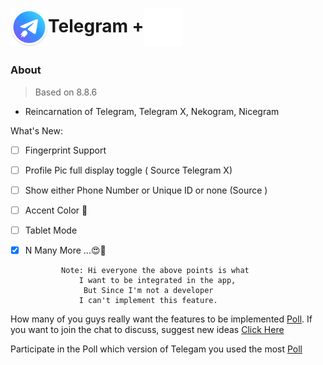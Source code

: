 # <img align="left" src="ic_launcher.png" height="60" width="60" /> <p align=left>Telegram +<img align="center" src="icon_foreground.png" height="60" width="60" ></p>

### About 
>Based on 8.8.6

- Reincarnation of Telegram, Telegram X, Nekogram, Nicegram 

What's New:

- [ ] Fingerprint Support
- [ ] Profile Pic full display toggle ( Source Telegram X)
- [ ] Show either Phone Number or Unique ID or none (Source )
- [ ] Accent Color 🎨
- [ ] Tablet Mode 
- [x] N Many More ...😍🥳


              Note: Hi everyone the above points is what 
                  I want to be integrated in the app,
                   But Since I'm not a developer 
                  I can't implement this feature.
    

How many of you guys really want the features to be implemented [Poll](). If you want to join the chat to discuss, suggest new ideas [Click Here]() 

Participate in the Poll which version of Telegam you used the most [Poll]()
